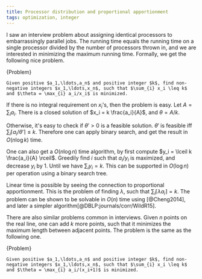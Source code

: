 ```yaml
---
title: Processor distribution and proportional apportionment
tags: optimization, integer
---
```


I saw an interview problem about assigning identical processors to embarrassingly parallel jobs. The running time equals the running time on a single processor divided by the number of processors thrown in, and we are interested in minimizing the maximum running time. Formally, we get the following nice problem.

{Problem}

    Given positive $a_1,\ldots,a_n$ and positive integer $k$, find non-negative integers $x_1,\ldots,x_n$, such that $\sum_{i} x_i \leq k$ and $\theta = \max_{i} a_i/x_i$ is minimized.

If there is no integral requirement on $x_i$'s, then the problem is easy. Let $A=\sum_{i} a_i$. There is a closed solution of $x_i = k \frac{a_i}{A}$, and $\theta = A / k$.

Otherwise, it's easy to check if $\theta'>0$ is a feasible solution. $\theta'$ is feasible iff $\sum_{i} \lceil a_i/\theta' \rceil \leq k$. Therefore one can apply binary search, and get the result in $O(n\log k)$ time.

One can also get a $O(n\log n)$ time algorithm, by first compute $y_i = \lceil k \frac{a_i}{A} \rceil$. Greedily find $i$ such that $a_i/y_i$ is maximized, and decrease $y_i$ by $1$. Until we have $\sum_{i} y_i=k$. This can be supported in $O(\log n)$ per operation using a binary search tree. 

Linear time is possible by seeing the connection to proportional apportionment. This is the problem of finding $\lambda$, such that $\sum_{i} \lceil \lambda a_i \rceil = k$. The problem can be shown to be solvable in $O(n)$ time using [@Cheng2014], and later a simpler algorithm[@DBLP:journals/corr/WildR15]. 

There are also similar problems common in interviews. Given $n$ points on the real line, one can add $k$ more points, such that it minimizes the maximum length between adjacent points. The problem is the same as the following one.

{Problem}

    Given positive $a_1,\ldots,a_n$ and positive integer $k$, find non-negative integers $x_1,\ldots,x_n$, such that $\sum_{i} x_i \leq k$ and $\theta = \max_{i} a_i/(x_i+1)$ is minimized.

